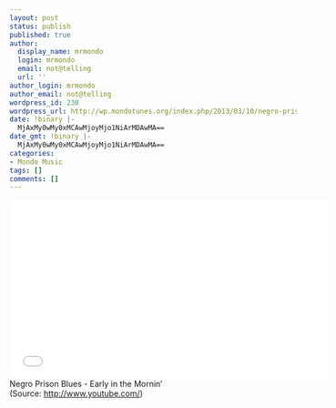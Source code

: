 ```yaml
---
layout: post
status: publish
published: true
author:
  display_name: mrmondo
  login: mrmondo
  email: not@telling
  url: ''
author_login: mrmondo
author_email: not@telling
wordpress_id: 230
wordpress_url: http://wp.mondotunes.org/index.php/2013/03/10/negro-prison-blues-early-in-the-mornin/
date: !binary |-
  MjAxMy0wMy0xMCAwMjoyMjo1NiArMDAwMA==
date_gmt: !binary |-
  MjAxMy0wMy0xMCAwMjoyMjo1NiArMDAwMA==
categories:
- Mondo Music
tags: []
comments: []
---
```

<iframe width="560" height="315" src="//www.youtube.com/embed/DiBODTtoB7U" frameborder="0"> </iframe>
Negro Prison Blues - Early in the Mornin&#8217;
<div class="attribution">(<span>Source:</span> <a href="http://www.youtube.com/">http://www.youtube.com/</a>)</div>
